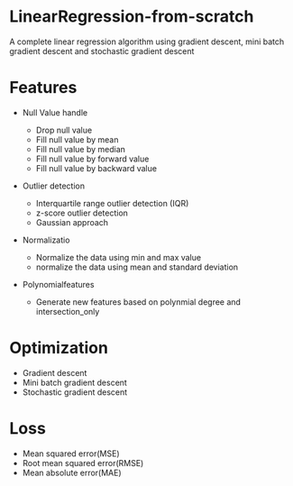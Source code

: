 # LinearRegression-from-scratch
A complete linear regression algorithm using gradient descent, mini batch gradient descent and stochastic gradient descent

# Features
* Null Value handle
  * Drop null value
  * Fill null value by mean
  * Fill null value by median
  * Fill null value by forward value 
  * Fill null value by backward value

* Outlier detection
  * Interquartile range outlier detection (IQR)
  * z-score outlier detection
  * Gaussian approach

* Normalizatio
  * Normalize the data using min and max value
  * normalize the data using mean and standard deviation

* Polynomialfeatures
  * Generate new features based on polynmial degree and intersection_only

# Optimization
* Gradient descent
* Mini batch gradient descent
* Stochastic gradient descent

# Loss
* Mean squared error(MSE)
* Root mean squared error(RMSE)
* Mean absolute error(MAE)
